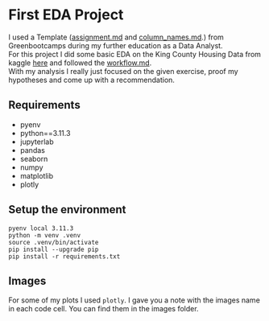 # First EDA Project
I used a Template ([assignment.md](./assignment.md) and [column_names.md](./column_names.md).) from Greenbootcamps during my further education as a Data Analyst.<br>For this project I did some basic EDA on the King County Housing Data from kaggle [here](https://www.kaggle.com/datasets/harlfoxem/housesalesprediction) and followed the [workflow.md](./workflow.md).<br>With my analysis I really just focused on the given exercise, proof my hypotheses and come up with a recommendation.

## Requirements
- pyenv
- python==3.11.3
- jupyterlab
- pandas
- seaborn
- numpy
- matplotlib
- plotly

## Setup the environment
```
pyenv local 3.11.3
python -m venv .venv
source .venv/bin/activate
pip install --upgrade pip
pip install -r requirements.txt
```

## Images
For some of my plots I used ```plotly```. I gave you a note with the images name in each code cell. You can find them in the images folder.